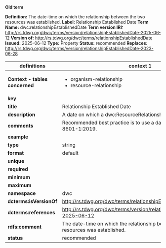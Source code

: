 **Old term**

**Definition:** The date-time on which the relationship between the two resources was established.
**Label:** Relationship Established Date
**Term Name:** dwc:relationshipEstablishedDate
**Term version IRI:** http://rs.tdwg.org/dwc/terms/version/relationshipEstablishedDate-2025-06-12
**Version of:** http://rs.tdwg.org/dwc/terms/relationshipEstablishedDate
**Issued:** 2025-06-12
**Type:** Property
**Status:** recommended
**Replaces:** http://rs.tdwg.org/dwc/terms/version/relationshipEstablishedDate-2023-06-28


| definitions | context 1 |
|-|-|
| **Context - tables concerned** | <ul><li>organism-relationship</li><li>resource-relationship</li></ul> |
| **key** |  |
| **title** | Relationship Established Date |
| **description** | A date on which a dwc:ResourceRelationship was established. |
| **comments** | Recommended best practice is to use a date that conforms to ISO 8601-1:2019. |
| **example** |  |
| **type** | string |
| **format** | default |
| **unique** |  |
| **required** |  |
| **minimum** |  |
| **maximum** |  |
| **namespace** | dwc |
| **dcterms:isVersionOf** | http://rs.tdwg.org/dwc/terms/relationshipEstablishedDate |
| **dcterms:references** | http://rs.tdwg.org/dwc/terms/version/relationshipEstablishedDate-2025-06-12 |
| **rdfs:comment** | The date-time on which the relationship between the two resources was established. |
| **status** | recommended |
